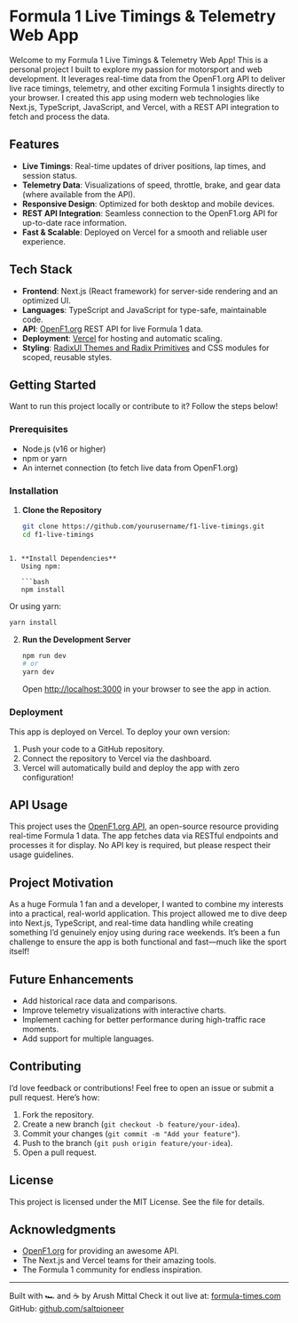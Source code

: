 # Formula 1 Live Timings & Telemetry Web App

Welcome to my Formula 1 Live Timings & Telemetry Web App! This is a personal project I built to explore my passion for motorsport and web development. It leverages real-time data from the OpenF1.org API to deliver live race timings, telemetry, and other exciting Formula 1 insights directly to your browser. I created this app using modern web technologies like Next.js, TypeScript, JavaScript, and Vercel, with a REST API integration to fetch and process the data.

## Features

- **Live Timings**: Real-time updates of driver positions, lap times, and session status.
- **Telemetry Data**: Visualizations of speed, throttle, brake, and gear data (where available from the API).
- **Responsive Design**: Optimized for both desktop and mobile devices.
- **REST API Integration**: Seamless connection to the OpenF1.org API for up-to-date race information.
- **Fast & Scalable**: Deployed on Vercel for a smooth and reliable user experience.

## Tech Stack

- **Frontend**: Next.js (React framework) for server-side rendering and an optimized UI.
- **Languages**: TypeScript and JavaScript for type-safe, maintainable code.
- **API**: [OpenF1.org](https://openf1.org) REST API for live Formula 1 data.
- **Deployment**: [Vercel](http://vercel.com/) for hosting and automatic scaling.
- **Styling**: [RadixUI Themes and Radix Primitives](https://www.radix-ui.com) and CSS modules for scoped, reusable styles.

## Getting Started

Want to run this project locally or contribute to it? Follow the steps below!

### Prerequisites

- Node.js (v16 or higher)
- npm or yarn
- An internet connection (to fetch live data from OpenF1.org)

### Installation

1. **Clone the Repository**
   ```bash
   git clone https://github.com/yourusername/f1-live-timings.git
   cd f1-live-timings
```

1. **Install Dependencies**
   Using npm:

   ```bash
   npm install
   ```

   Or using yarn:

   ```bash
   yarn install
   ```
2. **Run the Development Server**

   ```bash
   npm run dev
   # or
   yarn dev
   ```

   Open <http://localhost:3000> in your browser to see the app in action.

### Deployment

This app is deployed on Vercel. To deploy your own version:

1. Push your code to a GitHub repository.
2. Connect the repository to Vercel via the dashboard.
3. Vercel will automatically build and deploy the app with zero configuration!

## API Usage

This project uses the [OpenF1.org API](https://openf1.org/), an open-source resource providing real-time Formula 1 data. The app fetches data via RESTful endpoints and processes it for display. No API key is required, but please respect their usage guidelines.

## Project Motivation

As a huge Formula 1 fan and a developer, I wanted to combine my interests into a practical, real-world application. This project allowed me to dive deep into Next.js, TypeScript, and real-time data handling while creating something I’d genuinely enjoy using during race weekends. It’s been a fun challenge to ensure the app is both functional and fast—much like the sport itself!

## Future Enhancements

- Add historical race data and comparisons.
- Improve telemetry visualizations with interactive charts.
- Implement caching for better performance during high-traffic race moments.
- Add support for multiple languages.

## Contributing

I’d love feedback or contributions! Feel free to open an issue or submit a pull request. Here’s how:

1. Fork the repository.
2. Create a new branch (`git checkout -b feature/your-idea`).
3. Commit your changes (`git commit -m "Add your feature"`).
4. Push to the branch (`git push origin feature/your-idea`).
5. Open a pull request.

## License

This project is licensed under the MIT License. See the <LICENSE> file for details.

## Acknowledgments

- [OpenF1.org](https://openf1.org/) for providing an awesome API.
- The Next.js and Vercel teams for their amazing tools.
- The Formula 1 community for endless inspiration.

-----

Built with 🏎️ and ☕ by Arush Mittal
Check it out live at: [formula-times.com](https:formula-times)
GitHub: [github.com/saltpioneer](https://github.com/saltpioneer)
